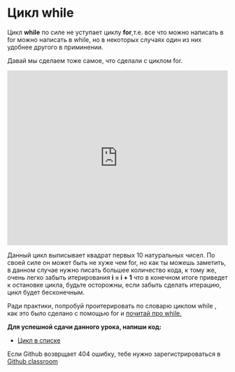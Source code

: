 # Цикл while  
Цикл **while** по силе не уступает циклу **for**,т.е. все что можно написать в for можно написать в while, но в некоторых случаях один из них удобнее другого в приминении.

Давай мы сделаем тоже самое, что сделали с циклом for.    

<iframe height="400px" width="100%" src="https://repl.it/@SakenMukanov/LightgreenTurquoiseConsultant?lite=true" scrolling="no" frameborder="no" allowtransparency="true" allowfullscreen="true" sandbox="allow-forms allow-pointer-lock allow-popups allow-same-origin allow-scripts allow-modals"></iframe>

Данный цикл выписывает квадрат первых 10 натуральных чисел. По своей силе он может быть не хуже чем for, но как ты можешь заметить, в данном случае нужно писать большее количество кода, к тому же, очень легко забыть итерирования **i = i + 1** что в конечном итоге приведет к остановке цикла, будьте осторожны, если забыть сделать итерацию, цикл будет бесконечным.

Ради практики, попробуй проитерировать по словарю циклом while , как это было сделано с помощью for и <a href="https://www.tutorialsteacher.com/python/python-while-loop" target="_blank">почитай про while.</a>  



**Для успешной сдачи данного урока, напиши код:** 

- <a href="https://github.com/alem-classroom/student-python-introduction-sakenism/blob/master/loops-while/arrayWhileLoop.py" class="repo-button">Цикл в списке</a>   

Если Github возврщает 404 ошибку, тебе нужно зарегистрироваться в <a href="https://classroom.github.com/a/c9J3nA9U">Github classroom</a>   

